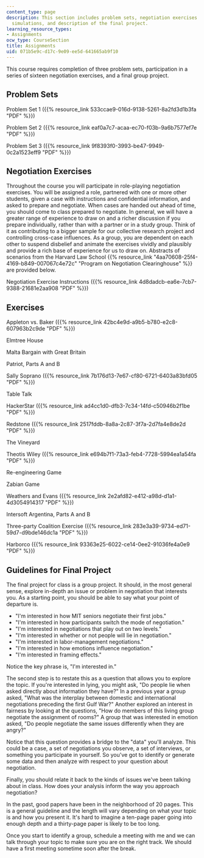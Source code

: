 ```yaml
---
content_type: page
description: This section includes problem sets, negotiation exercises on role play
  simulations, and description of the final project.
learning_resource_types:
- Assignments
ocw_type: CourseSection
title: Assignments
uid: 071b5e9c-d17c-9e09-ee5d-641665ab9f10
---
```


This course requires completion of three problem sets, participation in a series of sixteen negotiation exercises, and a final group project.

Problem Sets
------------

Problem Set 1 ({{% resource_link 533ccae9-016d-9138-5261-8a2fd3d1b3fa "PDF" %}})

Problem Set 2 ({{% resource_link eaf0a7c7-acaa-ec70-f03b-9a6b7577ef7e "PDF" %}})

Problem Set 3 ({{% resource_link 9f8393f0-3993-be47-9949-0c2a1523eff9 "PDF" %}})

Negotiation Exercises
---------------------

Throughout the course you will participate in role-playing negotiation exercises. You will be assigned a role, partnered with one or more other students, given a case with instructions and confidential information, and asked to prepare and negotiate. When cases are handed out ahead of time, you should come to class prepared to negotiate. In general, we will have a greater range of experience to draw on and a richer discussion if you prepare individually, rather than with a partner or in a study group. Think of it as contributing to a bigger sample for our collective research project and controlling cross-case influences. As a group, you are dependent on each other to suspend disbelief and animate the exercises vividly and plausibly and provide a rich base of experience for us to draw on. Abstracts of scenarios from the Harvard Law School {{% resource_link "4aa70608-25f4-4169-b849-007067c4e72c" "Program on Negotiation Clearinghouse" %}} are provided below.

Negotiation Exercise Instructions ({{% resource_link 4d8dadcb-ea6e-7cb7-9388-21681e2aa908 "PDF" %}})

Exercises
---------

Appleton vs. Baker ({{% resource_link 42bc4e9d-a9b5-b780-e2c8-607963b2c9de "PDF" %}})

Elmtree House

Malta Bargain with Great Britain

Patriot, Parts A and B

Sally Soprano ({{% resource_link 7b176d13-7e67-cf80-6721-6403a83bfd05 "PDF" %}})

Table Talk

HackerStar ({{% resource_link ad4cc1d0-dfb3-7c34-14fd-c50946b2f1be "PDF" %}})

Redstone ({{% resource_link 2517fddb-8a8a-2c87-3f7a-2d7fa4e8de2d "PDF" %}})

The Vineyard

Theotis Wiley ({{% resource_link e694b7f1-73a3-feb4-7728-5994ea1a54fa "PDF" %}})

Re-engineering Game

Zabian Game

Weathers and Evans ({{% resource_link 2e2afd82-e412-a98d-d1a1-4d3054914317 "PDF" %}})

Intersoft Argentina, Parts A and B

Three-party Coalition Exercise ({{% resource_link 283e3a39-9734-ed71-59d7-d9bde146dc1a "PDF" %}})

Harborco ({{% resource_link 93363e25-6022-ce14-0ee2-91036fe4a0e9 "PDF" %}})

Guidelines for Final Project
----------------------------

The final project for class is a group project. It should, in the most general sense, explore in-depth an issue or problem in negotiation that interests you. As a starting point, you should be able to say what your point of departure is.

*   "I'm interested in how MIT seniors negotiate their first jobs."
*   "I'm interested in how participants switch the mode of negotiation."
*   "I'm interested in negotiations that play out on two levels."
*   "I'm interested in whether or not people will lie in negotiation."
*   "I'm interested in labor-management negotiations."
*   "I'm interested in how emotions influence negotiation."
*   "I'm interested in framing effects."

Notice the key phrase is, "I'm interested in."

The second step is to restate this as a question that allows you to explore the topic. If you're interested in lying, you might ask, "Do people lie when asked directly about information they have?" In a previous year a group asked, "What was the interplay between domestic and international negotiations preceding the first Gulf War?" Another explored an interest in fairness by looking at the questions, "How do members of this living group negotiate the assignment of rooms?" A group that was interested in emotion asked, "Do people negotiate the same issues differently when they are angry?"

Notice that this question provides a bridge to the "data" you'll analyze. This could be a case, a set of negotiations you observe, a set of interviews, or something you participate in yourself. So you've got to identify or generate some data and then analyze with respect to your question about negotiation.

Finally, you should relate it back to the kinds of issues we've been talking about in class. How does your analysis inform the way you approach negotiation?

In the past, good papers have been in the neighborhood of 20 pages. This is a general guideline and the length will vary depending on what your topic is and how you present it. It's hard to imagine a ten-page paper going into enough depth and a thirty-page paper is likely to be too long.

Once you start to identify a group, schedule a meeting with me and we can talk through your topic to make sure you are on the right track. We should have a first meeting sometime soon after the break.